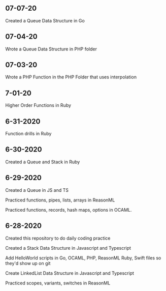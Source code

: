 ## 07-07-20
Created a Queue Data Structure in Go

## 07-04-20

Wrote a Queue Data Structure in PHP folder

## 07-03-20

Wrote a PHP Function in the PHP Folder that uses interpolation

## 7-01-20

Higher Order Functions in Ruby

## 6-31-2020

Function drills in Ruby

## 6-30-2020

Created a Queue and Stack in Ruby

## 6-29-2020

Created a Queue in JS and TS

Practiced functions, pipes, lists, arrays in ReasonML

Practiced functions, records, hash maps, options in OCAML.

## 6-28-2020

Created this repository to do daily coding practice

Created a Stack Data Structure in Javascript and Typescript

Add HelloWorld scripts in Go, OCAML, PHP, ReasonML Ruby, Swift files so they'd show up on git

Create LinkedList Data Structure in Javascript and Typescript

Practiced scopes, variants, switches in ReasonML

